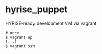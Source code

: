 hyrise_puppet
=============

HYRISE-ready development VM via vagrant
    
    # once
    $ vagrant up
    [...]
    $ vagrant ssh
